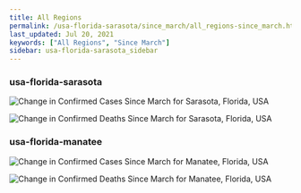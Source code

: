 ```yaml
---
title: All Regions
permalink: /usa-florida-sarasota/since_march/all_regions-since_march.html
last_updated: Jul 20, 2021
keywords: ["All Regions", "Since March"]
sidebar: usa-florida-sarasota_sidebar
---
```


<h3>usa-florida-sarasota</h3>

![Change in Confirmed Cases Since March for Sarasota, Florida, USA](/covid_tracker/images/graphs/usa-florida-sarasota-delta_confirmed-since_march_graph.png)

![Change in Confirmed Deaths Since March for Sarasota, Florida, USA](/covid_tracker/images/graphs/usa-florida-sarasota-delta_deaths-since_march_graph.png)

<h3>usa-florida-manatee</h3>

![Change in Confirmed Cases Since March for Manatee, Florida, USA](/covid_tracker/images/graphs/usa-florida-manatee-delta_confirmed-since_march_graph.png)

![Change in Confirmed Deaths Since March for Manatee, Florida, USA](/covid_tracker/images/graphs/usa-florida-manatee-delta_deaths-since_march_graph.png)

